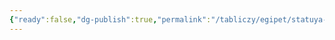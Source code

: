 ```yaml
---
{"ready":false,"dg-publish":true,"permalink":"/tabliczy/egipet/statuya-hemiuna/","dgPassFrontmatter":true}
---
```



